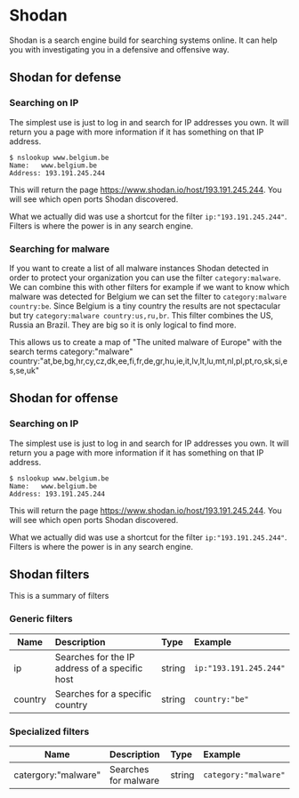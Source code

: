 # Shodan

Shodan is a search engine build for searching systems online. It can help you with investigating you in a defensive and offensive way.

## Shodan for defense

### Searching on IP
The simplest use is just to log in and search for IP addresses you own. It will return you a page with more information if it has something on that IP address.

```
$ nslookup www.belgium.be
Name:	www.belgium.be
Address: 193.191.245.244
```
This will return the page https://www.shodan.io/host/193.191.245.244. You will see which open ports Shodan discovered.

What we actually did was use a shortcut for the filter ```ip:"193.191.245.244"```. Filters is where the power is in any search engine.

### Searching for malware
If you want to create a list of all malware instances Shodan detected in order to protect your organization you can use the filter ```category:malware```.  We can combine this with other filters for example if we want to know which malware was detected for Belgium we can set the filter to ```category:malware country:be```. Since Belgium is a tiny country the results are not spectacular but try ```category:malware country:us,ru,br```. This filter combines the US, Russia an Brazil. They are big so it is only logical to find more.

This allows us to create a map of "The united malware of Europe" with the search terms category:"malware" country:"at,be,bg,hr,cy,cz,dk,ee,fi,fr,de,gr,hu,ie,it,lv,lt,lu,mt,nl,pl,pt,ro,sk,si,es,se,uk"

## Shodan for offense

### Searching on IP
The simplest use is just to log in and search for IP addresses you own. It will return you a page with more information if it has something on that IP address.

```
$ nslookup www.belgium.be
Name:	www.belgium.be
Address: 193.191.245.244
```
This will return the page https://www.shodan.io/host/193.191.245.244. You will see which open ports Shodan discovered.

What we actually did was use a shortcut for the filter ```ip:"193.191.245.244"```. Filters is where the power is in any search engine.

## Shodan filters
This is a summary of filters

### Generic filters

| Name        | Description           | Type  | Example  |
| ------------- |:-------------| :-----| :-----|
| ip      | Searches for the IP address of a specific host | string | ```ip:"193.191.245.244"``` |
| country      | Searches for a specific country | string | ```country:"be"``` |

### Specialized filters

| Name        | Description           | Type  | Example  |
| ------------- |:-------------| :-----| :-----|
| catergory:"malware"      | Searches for malware | string | ```category:"malware"``` |
